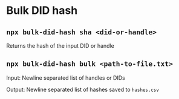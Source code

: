 # Bulk DID hash

## `npx bulk-did-hash sha <did-or-handle>`

Returns the hash of the input DID or handle

## `npx bulk-did-hash bulk <path-to-file.txt>`

Input: Newline separated list of handles or DIDs

Output: Newline separated list of hashes saved to `hashes.csv`
